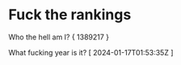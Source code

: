 # Fuck the rankings

Who the hell am I?
{ 1389217 }

What fucking year is it?
[ 2024-01-17T01:53:35Z ]
